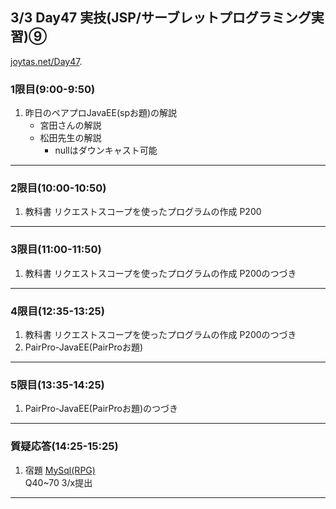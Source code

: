 ## 3/3 Day47 実技(JSP/サーブレットプログラミング実習)⑨
[joytas.net/Day47](https://joytas.net/%e8%a8%93%e7%b7%b4/day47).
### 1限目(9:00-9:50)
1. 昨日のペアプロJavaEE(spお題)の解説
	- 宮田さんの解説
	- 松田先生の解説
		- nullはダウンキャスト可能
---
### 2限目(10:00-10:50)
1. 教科書 リクエストスコープを使ったプログラムの作成 P200
---
### 3限目(11:00-11:50)
1. 教科書 リクエストスコープを使ったプログラムの作成 P200のつづき
---
### 4限目(12:35-13:25)
1. 教科書 リクエストスコープを使ったプログラムの作成 P200のつづき
1. PairPro-JavaEE(PairProお題)
---
### 5限目(13:35-14:25)
1. PairPro-JavaEE(PairProお題)のつづき
---
### 質疑応答(14:25-15:25)
1. 宿題
[MySql(RPG)](https://joytas.net/programming/mysql/mysql_rpg)  
Q40~70 3/x提出
---
